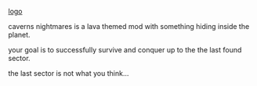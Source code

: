 [logo](https://github.com/New-guys5634/lava-campgian/tree/main/sprites-override/34f54d0/d48c678c83972698d508c0998cb8e67ccc33b22f)

caverns nightmares is a lava themed mod with something hiding inside the planet.

your goal is to successfully survive and conquer up to the the last found sector.

the last sector is not what you think...
